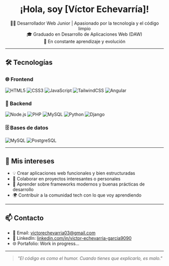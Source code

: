 <h1 align="center">¡Hola, soy [Víctor Echevarría]! </h1>

<p align="center">
  👨‍💻 Desarrollador Web Junior | Apasionado por la tecnología y el código limpio<br>
  🎓 Graduado en Desarrollo de Aplicaciones Web (DAW)<br>
  🚀 En constante aprendizaje y evolución
</p>

---

## 🛠️ Tecnologías

### 🌐 Frontend
![HTML5](https://img.shields.io/badge/-HTML5-E34F26?style=flat-square&logo=html5&logoColor=fff)
![CSS3](https://img.shields.io/badge/-CSS3-1572B6?style=flat-square&logo=css3)
![JavaScript](https://img.shields.io/badge/-JavaScript-F7DF1E?style=flat-square&logo=javascript&logoColor=000)
![TailwindCSS](https://img.shields.io/badge/-TailwindCSS-38B2AC?style=flat-square&logo=tailwind-css)
![Angular](https://img.shields.io/badge/-Angular-DD0031?style=flat-square&logo=angular&logoColor=fff)

### 🔧 Backend
![Node.js](https://img.shields.io/badge/-Node.js-339933?style=flat-square&logo=node.js&logoColor=fff)
![PHP](https://img.shields.io/badge/-PHP-777BB4?style=flat-square&logo=php&logoColor=fff)
![MySQL](https://img.shields.io/badge/-MySQL-4479A1?style=flat-square&logo=mysql&logoColor=fff)
![Python](https://img.shields.io/badge/-Python-3776AB?style=flat-square&logo=python&logoColor=fff)
![Django](https://img.shields.io/badge/-Django-092E20?style=flat-square&logo=django)

### 🗄️ Bases de datos
![MySQL](https://img.shields.io/badge/-MySQL-4479A1?style=flat-square&logo=mysql&logoColor=fff)
![PostgreSQL](https://img.shields.io/badge/-PostgreSQL-336791?style=flat-square&logo=postgresql&logoColor=fff)

---

## 📂 Mis intereses

- 💡 Crear aplicaciones web funcionales y bien estructuradas
- 🤝 Colaborar en proyectos interesantes o personales
- 🧠 Aprender sobre frameworks modernos y buenas prácticas de desarrollo
- 🌍 Contribuir a la comunidad tech con lo que voy aprendiendo

---

## 📫 Contacto

- 📧 Email: victorechevarria03@gmail.com  
- 💼 LinkedIn: [linkedin.com/in/victor-echevarria-garcia9090](https://linkedin.com/in/victor-echevarria-garcia9090)  
- 🌐 Portafolio: Work in progress...
---

> _"El código es como el humor. Cuando tienes que explicarlo, es malo."_

